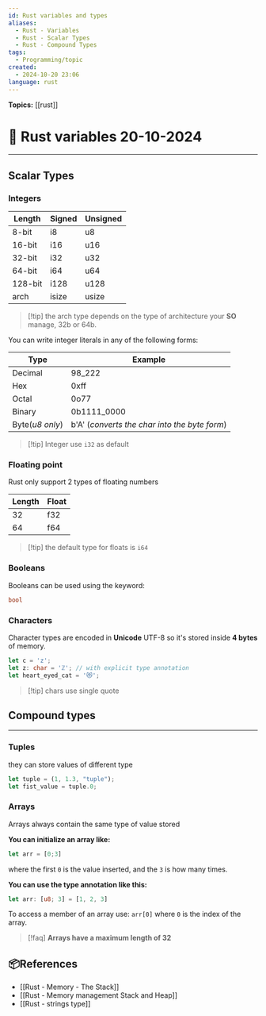 ```yaml
---
id: Rust variables and types
aliases:
  - Rust - Variables
  - Rust - Scalar Types
  - Rust - Compound Types
tags:
  - Programming/topic
created:
  - 2024-10-20 23:06
language: rust
---
```


**Topics:** [[rust]]

# 📃 Rust variables 20-10-2024

---
## Scalar Types

### Integers

| Length  | Signed | Unsigned |
| ------- | ------ | -------- |
| 8-bit   | i8     | u8       |
| 16-bit  | i16    | u16      |
| 32-bit  | i32    | u32      |
| 64-bit  | i64    | u64      |
| 128-bit | i128   | u128     |
| arch    | isize  | usize    |
> [!tip] the arch type depends on the type of architecture your **SO** manage, 32b or 64b.

You can write integer literals in any of the following forms:

| Type            | Example                                       |
| --------------- | --------------------------------------------- |
| Decimal         | 98_222                                        |
| Hex             | 0xff                                          |
| Octal           | 0o77                                          |
| Binary          | 0b1111_0000                                   |
| Byte(*u8 only*) | b'A' (*converts the char into the byte form*) |
> [!tip] Integer use `i32` as default
### Floating point
Rust only support 2 types of floating numbers

| Length | Float |
| ------ | ----- |
| 32     | f32   |
| 64     | f64   |
> [!tip] the default type for floats is `i64`
### Booleans
Booleans can be used using the keyword:
```rust
bool
```

### Characters
Character types are encoded in **Unicode** UTF-8 so it's stored inside **4 bytes** of memory.
```rust
let c = 'z';
let z: char = 'ℤ'; // with explicit type annotation
let heart_eyed_cat = '😻';
```

>[!tip] chars use single quote


## Compound types
___

### Tuples

they can store values of different type

```rust
let tuple = (1, 1.3, "tuple");
let fist_value = tuple.0;
```

### Arrays

Arrays always contain the same type of value stored

**You can initialize an array like:**

```rust
let arr = [0;3]
```

where the first `0` is the value inserted, and the `3` is how many times.

**You can use the type annotation like this:**

```rust
let arr: [u8; 3] = [1, 2, 3]
```

To access a member of an array use: `arr[0]` where `0` is the index of the array.

> [!faq] **Arrays have a maximum length of 32**

## 📦References
- [[Rust - Memory - The Stack]]
- [[Rust - Memory management Stack and Heap]]
- [[Rust - strings type]]
